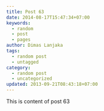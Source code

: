 ```yaml
---
title: Post 63
date: 2014-08-17T15:47:34+07:00
keywords:
  - random
  - post
  - pages
author: Dimas Lanjaka
tags:
  - random post
  - untagged
category:
  - random post
  - uncategorized
updated: 2013-09-21T08:43:18+07:00
---
```

This is content of post 63